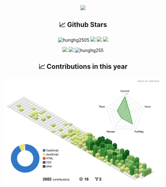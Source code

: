 
<div align="center"><img src="https://res.cloudinary.com/hunghg255/image/upload/v1675336531/download_jlyce0.png"></div>

<h2 align='center'> 📈 Github Stars </h2>
<p align="center"> <img src="https://komarev.com/ghpvc/?username=hunghg2505&style=flat" alt="hunghg2505" />
  <img src="https://shields.io/github/stars/hunghg2505">
  <img src="https://img.shields.io/github/followers/hunghg2505">
  <img src="https://img.shields.io/static/v1?label=%F0%9F%8C%9F&message=Love%20coding&style=style=flat&color=c80000">
</p>

<div align="center">
 <img src="https://github-readme-stats.vercel.app/api?username=hunghg2505&show_icons=true&border_radius=15&count_private=true"/>
  <img src="https://github-readme-stats.vercel.app/api/top-langs/?username=hunghg2505&border_radius=15&layout=compact&langs_count=6&count_private=true"/>
  <img 
       src="https://github-readme-streak-stats.herokuapp.com/?user=hunghg2505&count_private=true" 
       alt="hunghg255" 
  />
  <h2 align='center'> 📈 Contributions in this year </h2>
<!--   <img src="https://ghchart.rshah.org/F90716/hunghg2505" alt=""> -->
  
  ![](./profile-3d-contrib/profile-green-animate.svg)
</div>

